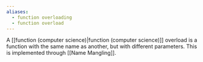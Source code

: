 ```yaml
---
aliases:
  - function overloading
  - function overload
---
```

A [[function (computer science)|function (computer science)]] overload is a function with the same name as another, but with different parameters.
This is implemented through [[Name Mangling]].